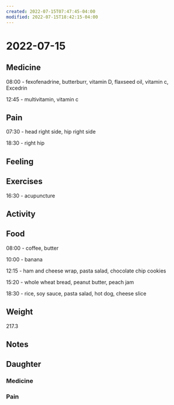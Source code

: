 ```yaml
---
created: 2022-07-15T07:47:45-04:00
modified: 2022-07-15T18:42:15-04:00
---
```


# 2022-07-15

## Medicine

08:00 - fexofenadrine, butterburr, vitamin D, flaxseed oil, vitamin c, Excedrin 

12:45 - multivitamin, vitamin c 


## Pain

07:30 - head right side, hip right side

18:30 - right hip


## Feeling


## Exercises

16:30 - acupuncture 


## Activity


## Food

08:00 - coffee, butter 

10:00 - banana

12:15 - ham and cheese wrap, pasta salad, chocolate chip cookies 

15:20 - whole wheat bread, peanut butter, peach jam

18:30 - rice, soy sauce, pasta salad, hot dog, cheese slice


## Weight

217.3


## Notes


## Daughter


### Medicine


### Pain
